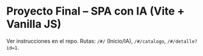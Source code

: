 # Proyecto Final – SPA con IA (Vite + Vanilla JS)
Ver instrucciones en el repo. Rutas: `/#/` (Inicio/IA), `/#/catalogo`, `/#/detalle?id=1`.
